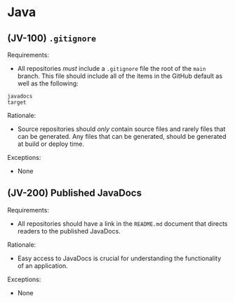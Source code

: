 # Java

## \(JV-100\) `.gitignore`

Requirements:

* All repositories _must_ include a `.gitignore` file the root of the `main` branch. This file should include all of the items in the GitHub default as well as the following:
```
javadocs
target
```

Rationale:

* Source repositories should _only_ contain source files and rarely files that can be generated. Any files that can be generated, should be generated at build or deploy time.

Exceptions:

* None


## \(JV-200\) Published JavaDocs

Requirements:

* All repositories should have a link in the `README.md` document that directs readers to the published JavaDocs.

Rationale:

* Easy access to JavaDocs is crucial for understanding the functionality of an application.

Exceptions:

* None
